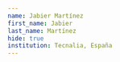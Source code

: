 ```yaml
---
name: Jabier Martínez
first_name: Jabier 
last_name: Martínez
hide: true
institution: Tecnalia, España
---
```

